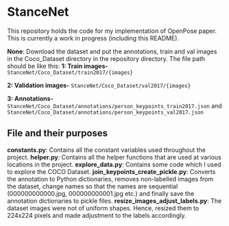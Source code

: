 # StanceNet

This repository holds the code for my implementation of OpenPose paper. This is currently a work in progress (including this README).

**None**: Download the dataset and put the annotations, train and val images in the Coco_Dataset directory in the repository directory. The file path should be like this:
**1: Train images-** `StanceNet/Coco_Dataset/train2017/{images}`

**2: Validation images-** `StanceNet/Coco_Dataset/val2017/{images}`

**3: Annotations-** `StanceNet/Coco_Dataset/annotations/person_keypoints_train2017.json` and `StanceNet/Coco_Dataset/annotations/person_keypoints_val2017.json`

## File and their purposes
**constants.py**: Contains all the constant variables used throughout the project.
**helper.py**: Contains all the helper functions that are used at various locations in the project.
**explore_data.py**: Contains some code which I used to explore the COCO Dataset.
**join_keypoints_create_pickle.py**: Converts the annotation to Python dictionaries, removes non-labelled images from the dataset, change names so that the names are sequential (000000000000.jpg, 000000000001.jpg etc.) and finally save the annotation dictionaries to pickle files.
**resize_images_adjust_labels.py**: The dataset images were not of uniform shapes. Hence, resized them to 224x224 pixels and made adjustment to the labels accordingly.
